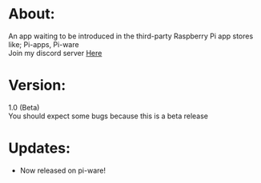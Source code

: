 # About:
An app waiting to be introduced in the third-party Raspberry Pi app stores like; Pi-apps, Pi-ware</br>
Join my discord server <a href='https://discord.gg/BYxcbNkbHH'>Here</a>
# Version:
1.0 (Beta) </br>
You should expect some bugs because this is a beta release

# Updates:
- Now released on pi-ware!
